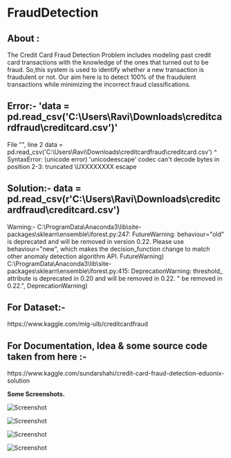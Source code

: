 # FraudDetection

<h2>
      About :
</h2>

The Credit Card Fraud Detection Problem includes modeling past credit card transactions with the knowledge of the ones that turned out to be fraud. So,this system is used to identify whether a new transaction is fraudulent or not. Our aim here is to detect 100% of the fraudulent transactions while minimizing the incorrect fraud classifications.




<h2>
      Error:- 'data = pd.read_csv('C:\Users\Ravi\Downloads\creditcardfraud\creditcard.csv')'
</h2>
<p>
        File "", line 2 data = pd.read_csv('C:\Users\Ravi\Downloads\creditcardfraud\creditcard.csv') ^ SyntaxError: (unicode error) 'unicodeescape' codec can't decode bytes in position 2-3: truncated \UXXXXXXXX escape
</p>
<h2>
      Solution:- data = pd.read_csv(r'C:\Users\Ravi\Downloads\creditcardfraud\creditcard.csv')
</h2>
<p>
      Warning:- C:\ProgramData\Anaconda3\lib\site-packages\sklearn\ensemble\iforest.py:247: FutureWarning: behaviour="old" is deprecated and will be removed in version 0.22. Please use behaviour="new", which makes the decision_function change to match other anomaly detection algorithm API. FutureWarning) C:\ProgramData\Anaconda3\lib\site-packages\sklearn\ensemble\iforest.py:415: DeprecationWarning: threshold_ attribute is deprecated in 0.20 and will be removed in 0.22. " be removed in 0.22.", DeprecationWarning)
</p>
<h2>For Dataset:-</h2> https://www.kaggle.com/mlg-ulb/creditcardfraud

<h2>For Documentation, Idea & some source code taken from here :-</h2> https://www.kaggle.com/sundarshahi/credit-card-fraud-detection-eduonix-solution


**Some Screenshots.**

![Screenshot](https://raw.github.com/raviprakash11/CreditCardFraudDetection/master/Screenshot1.png)


![Screenshot](https://raw.github.com/raviprakash11/CreditCardFraudDetection/master/Screenshot2.png)


![Screenshot](https://raw.github.com/raviprakash11/CreditCardFraudDetection/master/Screenshot3.png)


![Screenshot](https://raw.github.com/raviprakash11/CreditCardFraudDetection/master/Screenshot4.png)
